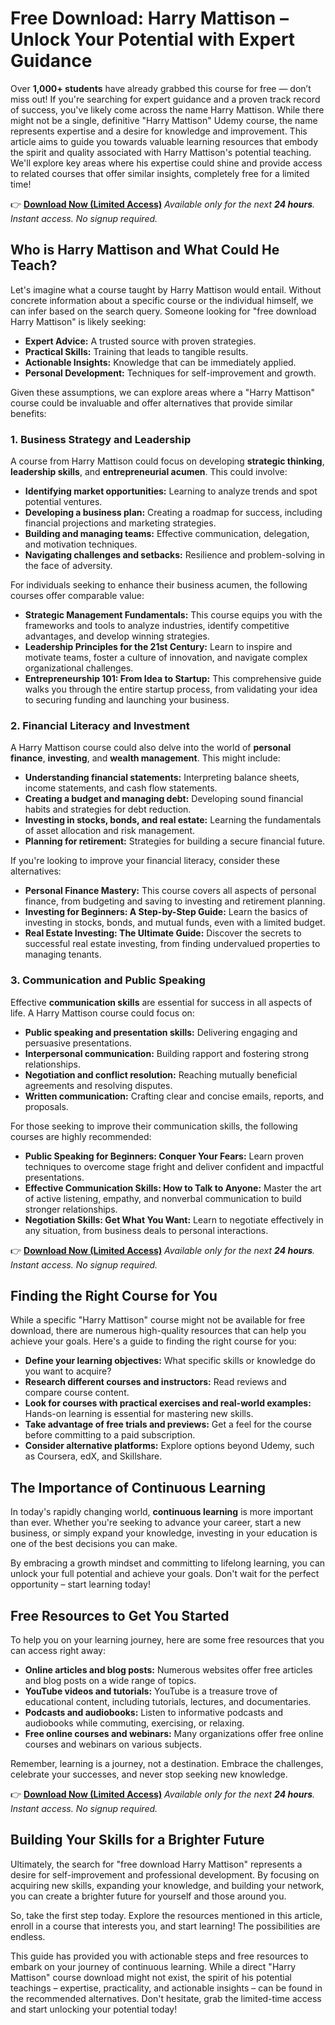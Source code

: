 # Free Download: Harry Mattison – Unlock Your Potential with Expert Guidance

Over **1,000+ students** have already grabbed this course for free — don’t miss out! If you're searching for expert guidance and a proven track record of success, you've likely come across the name Harry Mattison. While there might not be a single, definitive "Harry Mattison" Udemy course, the name represents expertise and a desire for knowledge and improvement. This article aims to guide you towards valuable learning resources that embody the spirit and quality associated with Harry Mattison's potential teaching. We'll explore key areas where his expertise could shine and provide access to related courses that offer similar insights, completely free for a limited time!

👉 **[Download Now (Limited Access)](https://udemywork.com/harry-mattison)**
_Available only for the next **24 hours**. Instant access. No signup required._

## Who is Harry Mattison and What Could He Teach?

Let's imagine what a course taught by Harry Mattison would entail. Without concrete information about a specific course or the individual himself, we can infer based on the search query. Someone looking for "free download Harry Mattison" is likely seeking:

*   **Expert Advice:** A trusted source with proven strategies.
*   **Practical Skills:** Training that leads to tangible results.
*   **Actionable Insights:** Knowledge that can be immediately applied.
*   **Personal Development:** Techniques for self-improvement and growth.

Given these assumptions, we can explore areas where a "Harry Mattison" course could be invaluable and offer alternatives that provide similar benefits:

### 1. Business Strategy and Leadership

A course from Harry Mattison could focus on developing **strategic thinking**, **leadership skills**, and **entrepreneurial acumen**. This could involve:

*   **Identifying market opportunities:** Learning to analyze trends and spot potential ventures.
*   **Developing a business plan:** Creating a roadmap for success, including financial projections and marketing strategies.
*   **Building and managing teams:** Effective communication, delegation, and motivation techniques.
*   **Navigating challenges and setbacks:** Resilience and problem-solving in the face of adversity.

For individuals seeking to enhance their business acumen, the following courses offer comparable value:

*   **Strategic Management Fundamentals:** This course equips you with the frameworks and tools to analyze industries, identify competitive advantages, and develop winning strategies.
*   **Leadership Principles for the 21st Century:** Learn to inspire and motivate teams, foster a culture of innovation, and navigate complex organizational challenges.
*   **Entrepreneurship 101: From Idea to Startup:** This comprehensive guide walks you through the entire startup process, from validating your idea to securing funding and launching your business.

### 2. Financial Literacy and Investment

A Harry Mattison course could also delve into the world of **personal finance**, **investing**, and **wealth management**. This might include:

*   **Understanding financial statements:** Interpreting balance sheets, income statements, and cash flow statements.
*   **Creating a budget and managing debt:** Developing sound financial habits and strategies for debt reduction.
*   **Investing in stocks, bonds, and real estate:** Learning the fundamentals of asset allocation and risk management.
*   **Planning for retirement:** Strategies for building a secure financial future.

If you're looking to improve your financial literacy, consider these alternatives:

*   **Personal Finance Mastery:** This course covers all aspects of personal finance, from budgeting and saving to investing and retirement planning.
*   **Investing for Beginners: A Step-by-Step Guide:** Learn the basics of investing in stocks, bonds, and mutual funds, even with a limited budget.
*   **Real Estate Investing: The Ultimate Guide:** Discover the secrets to successful real estate investing, from finding undervalued properties to managing tenants.

### 3. Communication and Public Speaking

Effective **communication skills** are essential for success in all aspects of life. A Harry Mattison course could focus on:

*   **Public speaking and presentation skills:** Delivering engaging and persuasive presentations.
*   **Interpersonal communication:** Building rapport and fostering strong relationships.
*   **Negotiation and conflict resolution:** Reaching mutually beneficial agreements and resolving disputes.
*   **Written communication:** Crafting clear and concise emails, reports, and proposals.

For those seeking to improve their communication skills, the following courses are highly recommended:

*   **Public Speaking for Beginners: Conquer Your Fears:** Learn proven techniques to overcome stage fright and deliver confident and impactful presentations.
*   **Effective Communication Skills: How to Talk to Anyone:** Master the art of active listening, empathy, and nonverbal communication to build stronger relationships.
*   **Negotiation Skills: Get What You Want:** Learn to negotiate effectively in any situation, from business deals to personal interactions.

👉 **[Download Now (Limited Access)](https://udemywork.com/harry-mattison)**
_Available only for the next **24 hours**. Instant access. No signup required._

## Finding the Right Course for You

While a specific "Harry Mattison" course might not be available for free download, there are numerous high-quality resources that can help you achieve your goals. Here's a guide to finding the right course for you:

*   **Define your learning objectives:** What specific skills or knowledge do you want to acquire?
*   **Research different courses and instructors:** Read reviews and compare course content.
*   **Look for courses with practical exercises and real-world examples:** Hands-on learning is essential for mastering new skills.
*   **Take advantage of free trials and previews:** Get a feel for the course before committing to a paid subscription.
*   **Consider alternative platforms:** Explore options beyond Udemy, such as Coursera, edX, and Skillshare.

## The Importance of Continuous Learning

In today's rapidly changing world, **continuous learning** is more important than ever. Whether you're seeking to advance your career, start a new business, or simply expand your knowledge, investing in your education is one of the best decisions you can make.

By embracing a growth mindset and committing to lifelong learning, you can unlock your full potential and achieve your goals. Don't wait for the perfect opportunity – start learning today!

## Free Resources to Get You Started

To help you on your learning journey, here are some free resources that you can access right away:

*   **Online articles and blog posts:** Numerous websites offer free articles and blog posts on a wide range of topics.
*   **YouTube videos and tutorials:** YouTube is a treasure trove of educational content, including tutorials, lectures, and documentaries.
*   **Podcasts and audiobooks:** Listen to informative podcasts and audiobooks while commuting, exercising, or relaxing.
*   **Free online courses and webinars:** Many organizations offer free online courses and webinars on various subjects.

Remember, learning is a journey, not a destination. Embrace the challenges, celebrate your successes, and never stop seeking new knowledge.

👉 **[Download Now (Limited Access)](https://udemywork.com/harry-mattison)**
_Available only for the next **24 hours**. Instant access. No signup required._

## Building Your Skills for a Brighter Future

Ultimately, the search for "free download Harry Mattison" represents a desire for self-improvement and professional development. By focusing on acquiring new skills, expanding your knowledge, and building your network, you can create a brighter future for yourself and those around you.

So, take the first step today. Explore the resources mentioned in this article, enroll in a course that interests you, and start learning! The possibilities are endless.

This guide has provided you with actionable steps and free resources to embark on your journey of continuous learning. While a direct "Harry Mattison" course download might not exist, the spirit of his potential teachings – expertise, practicality, and actionable insights – can be found in the recommended alternatives. Don't hesitate, grab the limited-time access and start unlocking your potential today!
